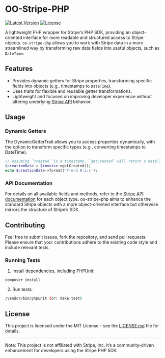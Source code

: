 # OO-Stripe-PHP

[![Latest Version](https://img.shields.io/packagist/v/oo-money/oo-stripe-php.svg?style=flat-square)](https://packagist.org/packages/oo-money/oo-stripe-php)
[![License](https://img.shields.io/badge/license-MIT-blue.svg)](LICENSE.md)

A lightweight PHP wrapper for Stripe's PHP SDK, providing an object-oriented interface for more readable and structured access to Stripe objects. `oo-stripe-php` allows you to work with Stripe data in a more streamlined way by transforming raw data fields into useful objects, such as `DateTime`.

## Features

- Provides dynamic getters for Stripe properties, transforming specific fields into objects (e.g., timestamps to `DateTime`).
- Uses traits for flexible and reusable getter transformations.
- Lightweight and focused on improving developer experience without altering underlying [Stripe API](https://docs.stripe.com/api) behavior.

[//]: # (## Installation)
[//]: # ()
[//]: # (Install the package via Composer:)
[//]: # ()
[//]: # (```bash)
[//]: # (composer require oo-money/oo-stripe-php)
[//]: # (```)
## Usage

### Dynamic Getters
The DynamicGetterTrait allows you to access properties dynamically, with the option to transform specific types (e.g., converting timestamps to DateTime).

```php
// Assuming `created` is a timestamp, `getCreated` will return a DateTime object.
$creationDate = $invoice->getCreated();
echo $creationDate->format('Y-m-d H:i:s');

```

### API Documentation
For details on all available fields and methods, refer to the [Stripe API documentation](https://docs.stripe.com/api) for each object type. oo-stripe-php aims to enhance the standard Stripe objects with a more object-oriented interface but otherwise mirrors the structure of Stripe’s SDK.

## Contributing
Feel free to submit issues, fork the repository, and send pull requests. Please ensure that your contributions adhere to the existing code style and include relevant tests.

### Running Tests
1. Install dependencies, including PHPUnit:

```bash
composer install
```

2. Run tests:
```bash
/vendor/bin/phpunit (or: make test)
```

## License
This project is licensed under the MIT License - see the [LICENSE.md](LICENSE.md) file for details.

---

Note: This project is not affiliated with Stripe, Inc. It’s a community-driven enhancement for developers using the Stripe PHP SDK.
